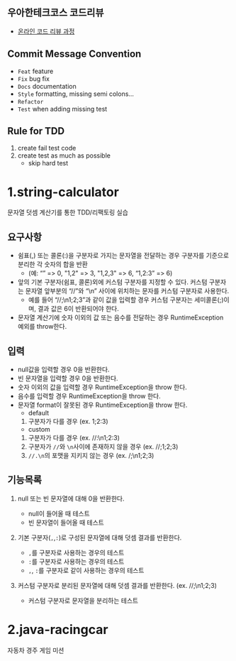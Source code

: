 ## 우아한테크코스 코드리뷰

* [온라인 코드 리뷰 과정](https://github.com/woowacourse/woowacourse-docs/blob/master/maincourse/README.md)

## Commit Message Convention

* ``Feat`` feature
* ``Fix`` bug fix
* ``Docs`` documentation
* ``Style`` formatting, missing semi colons...
* ``Refactor``
* ``Test`` when adding missing test

## Rule for TDD  

1. create fail test code
2. create test as much as possible
   - skip hard test

# 1.string-calculator

문자열 덧셈 계산기를 통한 TDD/리팩토링 실습

## 요구사항  

* 쉼표(,) 또는 콜론(:)을 구분자로 가지는 문자열을 전달하는 경우 구분자를 기준으로 분리한 각 숫자의 합을 반환 
  - (예: “” => 0, "1,2" => 3, "1,2,3" => 6, “1,2:3” => 6)
* 앞의 기본 구분자(쉼표, 콜론)외에 커스텀 구분자를 지정할 수 있다. 커스텀 구분자는 문자열 앞부분의 “//”와 “\n” 사이에 위치하는 문자를 커스텀 구분자로 사용한다.
  - 예를 들어 “//;\n1;2;3”과 같이 값을 입력할 경우 커스텀 구분자는 세미콜론(;)이며, 결과 값은 6이 반환되어야 한다.
* 문자열 계산기에 숫자 이외의 값 또는 음수를 전달하는 경우 RuntimeException 예외를 throw한다.

## 입력

- null값을 입력할 경우 0을 반환한다.
- 빈 문자열을 입력할 경우 0을 반환한다.
- 숫자 이외의 값을 입력할 경우 RuntimeException을 throw 한다.
- 음수를 입력할 경우 RuntimeException을 throw 한다.
- 문자열 format이 잘못된 경우 RuntimeException을 throw 한다.
  - default
   1. 구분자가 다를 경우 (ex. 1;2:3)
  - custom
   1. 구분자가 다를 경우 (ex. //:\n1;2:3)
   2. 구분자가 ``//``와 ``\n``사이에 존재하지 않을 경우 (ex. //;1;2;3)
   3. ``//.\n``의 포맷을 지키지 않는 경우 (ex. /;\n1;2;3)

## 기능목록  

1. null 또는 빈 문자열에 대해 0을 반환한다.  
   - null이 들어올 때 테스트
   - 빈 문자열이 들어올 때 테스트

2. 기본 구분자(``,``,``:``)로 구성된 문자열에 대해 덧셈 결과를 반환한다.
   - ``,``를 구분자로 사용하는 경우의 테스트
   - ``:``를 구분자로 사용하는 경우의 테스트
   - ``,``, ``:``를 구분자로 같이 사용하는 경우의 테스트
3. 커스텀 구분자로 분리된 문자열에 대해 덧셈 결과를 반환한다. (ex. //;\n1;2;3)
   - 커스텀 구분자로 문자열을 분리하는 테스트

# 2.java-racingcar

자동차 경주 게임 미션
